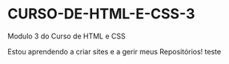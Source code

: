 # CURSO-DE-HTML-E-CSS-3
 Modulo 3 do Curso de HTML e CSS

 Estou aprendendo a criar sites e a gerir meus Repositórios!
teste
